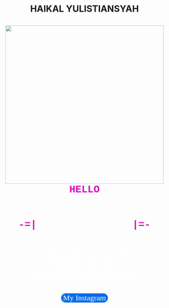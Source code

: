 <!DOCTYPE html>
<html>
  <head>
    <link href="http://fonts.googleapis.com/css?family=New+Rocker" rel="stylesheet" type="text/css">
  </head>
<body>
  <center>
  <h1>HAIKAL YULISTIANSYAH</h1><br>
  <img width="500" src="https://g.top4top.io/p_2312h8en60.png"><br>
<font color="#d509bc" class="text-center text-white mb-3" face="Courier New" size="6">
  <center><b> HELLO </b><br><b>-=|</b><marquee width="60%"></font>
  
  <font class="text-center text-white mb-3" color="white" face="Courier New" size="6"><b>ngapain kesini? gada yang spesial kok disini:)</b></font>
  </marquee><b>|=-</b></center><br>
  
<font face="Courier New" size="3" color="white"><b>MANUSIA ASALNYA DARI PADA TANAH,<br>MAKAN HASIL DARI TANAH,<br>BERDIRI DI ATAS TANAH,<br>DAN AKAN KEMBALI KE TANAH.<br>TAPI KENAPA MASIH BERSIFAT LANGIT?</b></font><br>
<br>
<button style="border:2px solid white; border-radius:30px; background-color:#006ce9;" onclick="window.location.href='https://www.instagram.com/kallpolo/' " class="btn mr-2" type="button"><font face="monaco" size="5" color="white">My Instagram</font></button>
</body>
</html>
